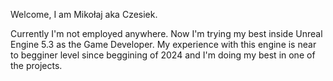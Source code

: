 Welcome, I am Mikołaj aka Czesiek.

Currently I'm not employed anywhere. Now I'm trying my best inside Unreal Engine 5.3 as the Game Developer. My experience with this engine is near to begginer level since beggining of 2024 and I'm doing my best in one of the projects.

<!---
Czesiekkk/Czesiekkk is a ✨ special ✨ repository because its `README.md` (this file) appears on your GitHub profile.
You can click the Preview link to take a look at your changes.
--->
